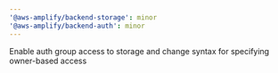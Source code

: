 ```yaml
---
'@aws-amplify/backend-storage': minor
'@aws-amplify/backend-auth': minor
---
```


Enable auth group access to storage and change syntax for specifying owner-based access
